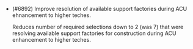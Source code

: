 - (#6892) Improve resolution of available support factories during ACU ehnancement to higher teches.

  Reduces number of required selections down to 2 (was 7) that were resolving available support factories for construction during ACU enhancement to higher teches.